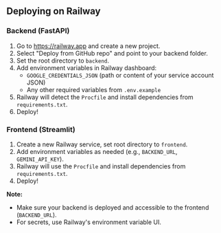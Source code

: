 ## Deploying on Railway

### Backend (FastAPI)
1. Go to https://railway.app and create a new project.
2. Select "Deploy from GitHub repo" and point to your backend folder.
3. Set the root directory to `backend`.
4. Add environment variables in Railway dashboard:
   - `GOOGLE_CREDENTIALS_JSON` (path or content of your service account JSON)
   - Any other required variables from `.env.example`
5. Railway will detect the `Procfile` and install dependencies from `requirements.txt`.
6. Deploy!

### Frontend (Streamlit)
1. Create a new Railway service, set root directory to `frontend`.
2. Add environment variables as needed (e.g., `BACKEND_URL`, `GEMINI_API_KEY`).
3. Railway will use the `Procfile` and install dependencies from `requirements.txt`.
4. Deploy!

**Note:**  
- Make sure your backend is deployed and accessible to the frontend (`BACKEND_URL`).
- For secrets, use Railway's environment variable UI.

